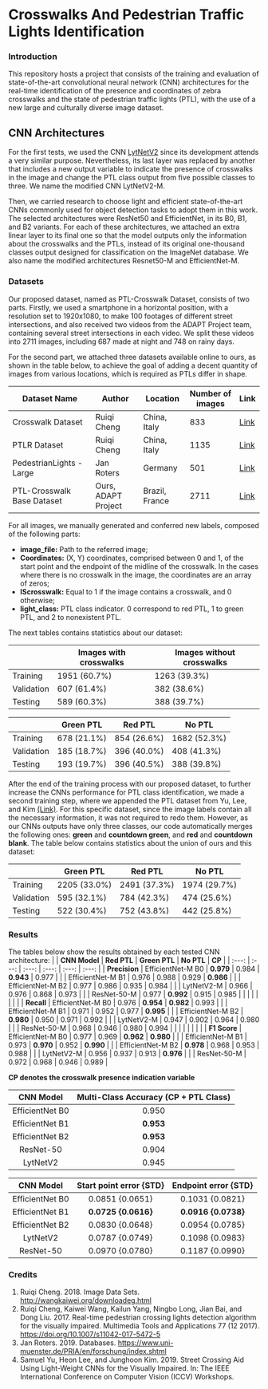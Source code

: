 # Crosswalks And Pedestrian Traffic Lights Identification

### Introduction
This repository hosts a project that consists of the training and evaluation of state-of-the-art convolutional neural network (CNN) architectures for the real-time identification of the presence and coordinates of zebra crosswalks and the state of pedestrian traffic lights (PTL), with the use of a new large and culturally diverse image dataset.

## CNN Architectures
For the first tests, we used the CNN [LytNetV2](https://github.com/samuelyu2002/ImVisible) since its development attends a very similar purpose. Nevertheless, its last layer was replaced by another that includes a new output variable to indicate the presence of crosswalks in the image and change the PTL class output from five possible classes to three. We name the modified CNN LytNetV2-M.

Then, we carried research to choose light and efficient state-of-the-art CNNs commonly used for object detection tasks to adopt them in this work. The selected architectures were ResNet50 and EfficientNet, in its B0, B1, and B2 variants. For each of these architectures, we attached an extra linear layer to its final one so that the model outputs only the information about the crosswalks and the PTLs, instead of its original one-thousand classes output designed for classification on the ImageNet database. We also name the modified architectures Resnet50-M and EfficientNet-M.

### Datasets
Our proposed dataset, named as PTL-Crosswalk Dataset, consists of two parts. Firstly, we used a smartphone in a horizontal position, with a resolution set to 1920x1080, to make 100 footages of different street intersections, and also received two videos from the ADAPT Project team, containing several street intersections in each video. We split these videos into 2711 images, including 687 made at night and 748 on rainy days.

For the second part, we attached three datasets available online to ours, as shown in the table below, to achieve the goal of adding a decent quantity of images from various locations, which is required as PTLs differ in shape.

| Dataset Name               | Author             | Location       | Number of images   | Link |
|      ---                   |  ---               |   ---          | ---                | ---  |
| Crosswalk Dataset          | Ruiqi Cheng        | China, Italy   | 833                | [Link](http://wangkaiwei.org/downloadeg.html) |
| PTLR Dataset               | Ruiqi Cheng        | China, Italy   | 1135               | [Link](http://wangkaiwei.org/downloadeg.html) |
| PedestrianLights - Large   | Jan Roters         | Germany        | 501                | [Link](https://www.uni-muenster.de/PRIA/en/forschung/index.shtml) |
| PTL-Crosswalk Base Dataset | Ours, ADAPT Project| Brazil, France | 2711               | [Link](https://drive.google.com/file/d/1xi4LJnp7pTeP0lonrSqkhCbCS_IbytQe/view?usp=sharing) |

For all images, we manually generated and conferred new labels, composed of the following parts:
* **image_file:** Path to the referred image;
* **Coordinates:** (X, Y) coordinates, comprised between 0 and 1, of the start point and the endpoint of the midline of the crosswalk. In the cases where there is no crosswalk in the image, the coordinates are an array of zeros;
* **IScrosswalk:** Equal to 1 if the image contains a crosswalk, and 0 otherwise;
* **light_class:** PTL class indicator. 0 correspond to red PTL, 1 to green PTL, and 2 to nonexistent PTL.

The next tables contains statistics about our dataset:

|            | Images with crosswalks| Images without crosswalks |
| ---        | ---                   | ---                       |
| Training   | 1951 (60.7%)          | 1263 (39.3%)              |
| Validation | 607 (61.4%)           | 382 (38.6%)               |
| Testing    | 589 (60.3%)           | 388 (39.7%)               |

|            | Green PTL    | Red PTL      | No PTL       |
| ---        | ---          | ---          | ---          |
| Training   | 678 (21.1%)  | 854 (26.6%)  | 1682 (52.3%) |
| Validation | 185 (18.7%)  | 396 (40.0%)  | 408 (41.3%)  |
| Testing    | 193 (19.7%)  | 396 (40.5%)  | 388 (39.8%)  |

After the end of the training process with our proposed dataset, to further increase the CNNs performance for PTL class identification, we made a second training step, where we appended the PTL dataset from Yu, Lee, and Kim [(Link)](https://github.com/samuelyu2002/ImVisible). For this specific dataset, since the image labels contain all the necessary information, it was not required to redo them. However, as our CNNs outputs have only three classes, our code automatically merges the following ones: **green** and **countdown green**, and **red** and **countdown blank**. The table below contains statistics about the union of ours and this dataset:

|            | Green PTL     | Red PTL       | No PTL        |
| ---        | ---           | ---           | ---           |
| Training   | 2205 (33.0%)  | 2491 (37.3%)  | 1974 (29.7%)  |
| Validation | 595 (32.1%)   | 784 (42.3%)   | 474 (25.6%)   |
| Testing    | 522  (30.4%)  | 752 (43.8%)   | 442 (25.8%)   |

### Results
The tables below show the results obtained by each tested CNN architecture:
|               | **CNN Model**     | **Red PTL**   | **Green PTL** | **No PTL**   | **CP**    |
|  :---:        | :---:             | :---:         | :---:         | :---:        | :---:     |
| **Precision** | EfficientNet-M B0 | **0.979**     |   0.984       | **0.943**    |   0.977   |
|               | EfficientNet-M B1 |   0.976       |   0.988       |   0.929      | **0.986** |
|               | EfficientNet-M B2 |   0.977       |   0.986       |   0.935      |   0.984   |
|               | LytNetV2-M        |   0.966       |   0.976       |   0.868      |   0.973   |
|               | ResNet-50-M       |   0.977       | **0.992**     |   0.915      |   0.985   |
|               |                   |               |               |              |           |
| **Recall**    | EfficientNet-M B0 |   0.976       | **0.954**     | **0.982**    |   0.993   |
|               | EfficientNet-M B1 |   0.971       |   0.952       |   0.977      | **0.995** |
|               | EfficientNet-M B2 | **0.980**     |   0.950       |   0.971      |   0.992   |
|               | LytNetV2-M        |   0.947       |   0.902	      |   0.964      |   0.980   |
|               | ResNet-50-M       |   0.968       |   0.946	      |   0.980      |   0.994   |
|               |                   |               |               |              |           |
| **F1 Score**  | EfficientNet-M B0 |   0.977       |   0.969       | **0.962**    | **0.980** |
|               | EfficientNet-M B1 |   0.973       | **0.970**     |   0.952      | **0.990** |
|               | EfficientNet-M B2 | **0.978**     |   0.968       |   0.953      |   0.988   |
|               | LytNetV2-M        |   0.956       |   0.937	      |   0.913      | **0.976** |
|               | ResNet-50-M       |   0.972       |   0.968	      |   0.946      |   0.989   |

**CP denotes the crosswalk presence indication variable**

| **CNN Model**   | **Multi-Class Accuracy (CP + PTL Class)** |
| :---:           | :---:                                     |
| EfficientNet B0 |   0.950                                   |
| EfficientNet B1 | **0.953**                                 |
| EfficientNet B2 | **0.953**                                 |
| ResNet-50       |   0.904	                                  |
| LytNetV2        |   0.945	                                  |

| **CNN Model**   | **Start point error {STD}** | **Endpoint error {STD}** |
| :---:           | :---:                       | :---:                    |
| EfficientNet B0 | 0.0851 {0.0651}             | 0.1031 {0.0821}          |
| EfficientNet B1 | **0.0725 {0.0616}**         | **0.0916 {0.0738}**      |
| EfficientNet B2 | 0.0830 {0.0648}             | 0.0954 {0.0785}          |
| LytNetV2        | 0.0787 {0.0749}             | 0.1098 {0.0983}          |
| ResNet-50       | 0.0970 {0.0780}             | 0.1187 {0.0990}          |

### Credits
1. Ruiqi Cheng. 2018. Image Data Sets.   http://wangkaiwei.org/downloadeg.html
2. Ruiqi Cheng, Kaiwei Wang, Kailun Yang, Ningbo Long, Jian Bai, and Dong Liu. 2017. Real-time pedestrian crossing lights detection algorithm for the visually impaired. Multimedia Tools and Applications 77 (12 2017).   https://doi.org/10.1007/s11042-017-5472-5
3. Jan Roters. 2019. Databases.   https://www.uni-muenster.de/PRIA/en/forschung/index.shtml
4. Samuel Yu, Heon Lee, and Junghoon Kim. 2019. Street Crossing Aid Using Light-Weight CNNs for the Visually Impaired. In: The IEEE International Conference on Computer Vision (ICCV) Workshops.
